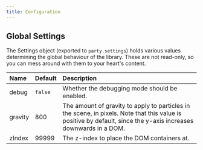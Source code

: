 ```yaml
---
title: Configuration
---
```


## Global Settings

The Settings object (exported to `party.settings`) holds various values determining the global behaviour of the library. These are not read-only, so you can mess around with them to your heart's content.

| Name    | Default | Description                                                                                                                                                      |
| :------ | :------ | :--------------------------------------------------------------------------------------------------------------------------------------------------------------- |
| debug   | `false` | Whether the debugging mode should be enabled.                                                                                                                    |
| gravity | 800     | The amount of gravity to apply to particles in the scene, in pixels. Note that this value is positive by default, since the y-axis increases downwards in a DOM. |
| zIndex  | 99999   | The z-index to place the DOM containers at.                                                                                                                      |

